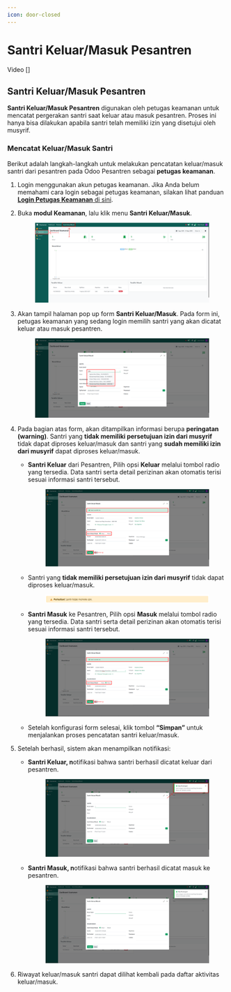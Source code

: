 ```yaml
---
icon: door-closed
---
```


# Santri Keluar/Masuk Pesantren

Video \[]

## Santri Keluar/Masuk Pesantren

**Santri Keluar/Masuk Pesantren** digunakan oleh petugas keamanan untuk mencatat pergerakan santri saat keluar atau masuk pesantren. Proses ini hanya bisa dilakukan apabila santri telah memiliki izin yang disetujui oleh musyrif.

### Mencatat Keluar/Masuk Santri

Berikut adalah langkah-langkah untuk melakukan pencatatan keluar/masuk santri dari pesantren pada Odoo Pesantren sebagai **petugas keamanan**.

1. Login menggunakan akun petugas keamanan. Jika Anda belum memahami cara login sebagai petugas keamanan, silakan lihat panduan [**Login Petugas Keamanan** di sini](../../setup-and-konfigurasi/panduan-login/login-petugas-keamanan.md).
2.  Buka **modul Keamanan**, lalu klik menu **Santri Keluar/Masuk**.

    <figure><img src="../../.gitbook/assets/images-410.png" alt=""><figcaption></figcaption></figure>


3.  Akan tampil halaman pop up form **Santri Keluar/Masuk**. Pada form ini, petugas keamanan yang sedang login memilih santri yang akan dicatat keluar atau masuk pesantren.

    <figure><img src="../../.gitbook/assets/images-411.png" alt=""><figcaption></figcaption></figure>


4. Pada bagian atas form, akan ditampilkan informasi berupa **peringatan (warning)**. Santri yang **tidak memiliki persetujuan izin dari musyrif** tidak dapat diproses keluar/masuk dan santri yang **sudah memiliki izin dari musyrif** dapat diproses keluar/masuk.
   *   **Santri Keluar** dari Pesantren, Pilih opsi **Keluar** melalui tombol radio yang tersedia. Data santri serta detail perizinan akan otomatis terisi sesuai informasi santri tersebut.&#x20;

       <figure><img src="../../.gitbook/assets/images-412.png" alt=""><figcaption></figcaption></figure>


   *   Santri yang **tidak memiliki persetujuan izin dari musyrif** tidak dapat diproses keluar/masuk.

       <figure><img src="../../.gitbook/assets/images-416.png" alt=""><figcaption></figcaption></figure>


   *   **Santri Masuk** ke Pesantren, Pilih opsi **Masuk** melalui tombol radio yang tersedia. Data santri serta detail perizinan akan otomatis terisi sesuai informasi santri tersebut.

       <figure><img src="../../.gitbook/assets/images-414.png" alt=""><figcaption></figcaption></figure>


   * Setelah konfigurasi form selesai, klik tombol **“Simpan”** untuk menjalankan proses pencatatan santri keluar/masuk.
5. Setelah berhasil, sistem akan menampilkan notifikasi:
   *   **Santri Keluar, n**otifikasi bahwa santri berhasil dicatat keluar dari pesantren.

       <figure><img src="../../.gitbook/assets/images-413 (1).png" alt=""><figcaption></figcaption></figure>


   *   **Santri Masuk, n**otifikasi bahwa santri berhasil dicatat masuk ke pesantren.

       <figure><img src="../../.gitbook/assets/images-415.png" alt=""><figcaption></figcaption></figure>


6. Riwayat keluar/masuk santri dapat dilihat kembali pada daftar aktivitas keluar/masuk.
